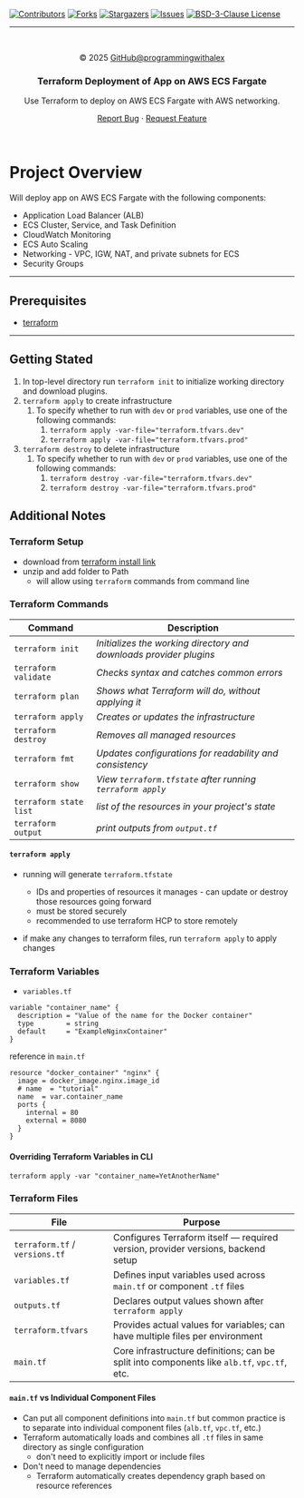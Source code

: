 <a id="readme-top"></a>

[![Contributors][contributors-shield]][contributors-url]
[![Forks][forks-shield]][forks-url]
[![Stargazers][stars-shield]][stars-url]
[![Issues][issues-shield]][issues-url]
[![BSD-3-Clause License][license-shield]][license-url]

---

<br/>
<div align="center">

© 2025 [GitHub@programmingwithalex](https://github.com/programmingwithalex)

### Terraform Deployment of App on AWS ECS Fargate

Use Terraform to deploy on AWS ECS Fargate with AWS networking.

[Report Bug](https://github.com/programmingwithalex/terraform_ecs_deployment/issues/new?labels=bug&template=bug-report---.md) · [Request Feature](https://github.com/programmingwithalex/terraform_ecs_deployment/issues/new?labels=enhancement&template=feature-request---.md)

</div>
<br/>

# Project Overview

Will deploy app on AWS ECS Fargate with the following components:

* Application Load Balancer (ALB)
* ECS Cluster, Service, and Task Definition
* CloudWatch Monitoring
* ECS Auto Scaling
* Networking - VPC, IGW, NAT, and private subnets for ECS
* Security Groups

---

## Prerequisites

* [terraform](https://developer.hashicorp.com/terraform/install)

---

## Getting Stated

1. In top-level directory run `terraform init` to initialize working directory and download plugins.
2. `terraform apply` to create infrastructure
   1. To specify whether to run with `dev` or `prod` variables, use one of the following commands:
      1. `terraform apply -var-file="terraform.tfvars.dev"`
      2. `terraform apply -var-file="terraform.tfvars.prod"`
3. `terraform destroy` to delete infrastructure
   1. To specify whether to run with `dev` or `prod` variables, use one of the following commands:
      1. `terraform destroy -var-file="terraform.tfvars.dev"`
      2. `terraform destroy -var-file="terraform.tfvars.prod"`

## Additional Notes

### Terraform Setup

* download from [terraform install link](https://developer.hashicorp.com/terraform/install)
* unzip and add folder to Path
  * will allow using `terraform` commands from command line

### Terraform Commands

| Command             | Description                                                        |
|---------------------|--------------------------------------------------------------------|
| `terraform init`       | *Initializes the working directory and downloads provider plugins* |
| `terraform validate`   | *Checks syntax and catches common errors*                          |
| `terraform plan`       | *Shows what Terraform will do, without applying it*                |
| `terraform apply`      | *Creates or updates the infrastructure*                            |
| `terraform destroy`    | *Removes all managed resources*                                    |
| `terraform fmt`        | *Updates configurations for readability and consistency*           |
| `terraform show`       | *View `terraform.tfstate` after running `terraform apply`*         |
| `terraform state list` | *list of the resources in your project's state*                    |
| `terraform output`     | *print outputs from `output.tf`*                                   |

#### `terraform apply`

* running will generate `terraform.tfstate`
  * IDs and properties of resources it manages - can update or destroy those resources going forward
  * must be stored securely
  * recommended to use terraform HCP to store remotely

* if make any changes to terraform files, run `terraform apply` to apply changes

### Terraform Variables

* `variables.tf`

```hcp
variable "container_name" {
  description = "Value of the name for the Docker container"
  type        = string
  default     = "ExampleNginxContainer"
}
```

reference in `main.tf`

```hcp
resource "docker_container" "nginx" {
  image = docker_image.nginx.image_id
  # name  = "tutorial"
  name  = var.container_name
  ports {
    internal = 80
    external = 8080
  }
}
```

#### Overriding Terraform Variables in CLI

`terraform apply -var "container_name=YetAnotherName"`

### Terraform Files

| File                  | Purpose                                                                 |
|-----------------------|-------------------------------------------------------------------------|
| `terraform.tf` / `versions.tf` | Configures Terraform itself — required version, provider versions, backend setup |
| `variables.tf`        | Defines input variables used across `main.tf` or component `.tf` files  |
| `outputs.tf`          | Declares output values shown after `terraform apply`                    |
| `terraform.tfvars`    | Provides actual values for variables; can have multiple files per environment |
| `main.tf`             | Core infrastructure definitions; can be split into components like `alb.tf`, `vpc.tf`, etc. |

#### `main.tf` vs Individual Component Files

* Can put all component definitions into `main.tf` but common practice is to separate into individual component files (`alb.tf`, `vpc.tf`, etc.)
* Terraform automatically loads and combines all `.tf` files in same directory as single configuration
  * don't need to explicitly import or include files
* Don't need to manage dependencies
  * Terraform automatically creates dependency graph based on resource references

[contributors-shield]: https://img.shields.io/github/contributors/programmingwithalex/terraform_ecs_deployment?style=for-the-badge
[contributors-url]: https://github.com/programmingwithalex/terraform_ecs_deployment/graphs/contributors
[forks-shield]: https://img.shields.io/github/forks/programmingwithalex/terraform_ecs_deployment?style=for-the-badge
[forks-url]: https://github.com/programmingwithalex/terraform_ecs_deployment/network/members
[stars-shield]: https://img.shields.io/github/stars/programmingwithalex/terraform_ecs_deployment?style=for-the-badge
[stars-url]: https://github.com/programmingwithalex/terraform_ecs_deployment/stargazers
[issues-shield]: https://img.shields.io/github/issues/programmingwithalex/terraform_ecs_deployment?style=for-the-badge
[issues-url]: https://github.com/programmingwithalex/terraform_ecs_deployment/issues
[license-shield]: https://img.shields.io/github/license/programmingwithalex/terraform_ecs_deployment.svg?style=for-the-badge
[license-url]: https://github.com/programmingwithalex/terraform_ecs_deployment/blob/main/LICENSE

